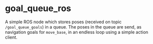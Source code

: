 # goal_queue_ros

A simple ROS node which stores poses (received on topic `/goal_queue_goals`) in a queue.
The poses in the queue are send, as navigation goals for `move_base`, in an endless loop using a simple action client.
